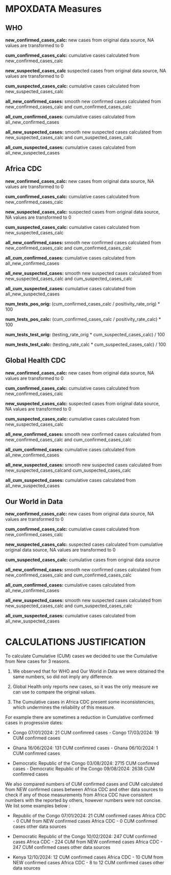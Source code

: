 # MPOXDATA Measures

## WHO

**new_confirmed_cases_calc:** new cases from original data source, NA values are transformed to 0

**cum_confirmed_cases_calc:** cumulative cases calculated from new_confirmed_cases_calc

**new_suspected_cases_calc** suspected cases from original data source, NA values are transformed to 0

**cum_suspected_cases_calc:** cumulative cases calculated from new_suspected_cases_calc

**all_new_confirmed_cases:** smooth new confirmed cases calculated from new_confirmed_cases_calc and cum_confirmed_cases_calc

**all_cum_confirmed_cases:** cumulative cases calculated from all_new_confirmed_cases

**all_new_suspected_cases:** smooth new suspected cases calculated from new_suspected_cases_calc and cum_suspected_cases_calc

**all_cum_suspected_cases:** cumulative cases calculated from all_new_suspected_cases


## Africa CDC

**new_confirmed_cases_calc:** new cases from original data source, NA values are transformed to 0

**cum_confirmed_cases_calc:** cumulative cases calculated from new_confirmed_cases_calc

**new_suspected_cases_calc:** suspected cases from original data source, NA values are transformed to 0

**cum_suspected_cases_calc:** cumulative cases calculated from new_suspected_cases_calc

**all_new_confirmed_cases:** smooth new confirmed cases calculated from new_confirmed_cases_calc and cum_confirmed_cases_calc

**all_cum_confirmed_cases:** cumulative cases calculated from all_new_confirmed_cases

**all_new_suspected_cases:** smooth new suspected cases calculated from new_suspected_cases_calc and cum_suspected_cases_calc

**all_cum_suspected_cases:** cumulative cases calculated from all_new_suspected_cases

**num_tests_pos_orig:** (cum_confirmed_cases_calc / positivity_rate_orig) * 100

**num_tests_pos_calc:** (cum_confirmed_cases_calc / positivity_rate_calc) * 100

**num_tests_test_orig:** (testing_rate_orig * cum_suspected_cases_calc) / 100

**num_tests_test_calc:** (testing_rate_calc * cum_suspected_cases_calc) / 100

## Global Health CDC

**new_confirmed_cases_calc:** new cases from original data source, NA values are transformed to 0

**cum_confirmed_cases_calc:** cumulative cases calculated from new_confirmed_cases_calc

**new_suspected_cases_calc:** suspected cases from original data source, NA values are transformed to 0

**cum_suspected_cases_calc:** cumulative cases calculated from new_suspected_cases_calc

**all_new_confirmed_cases:** smooth new confirmed cases calculated from new_confirmed_cases_calc and cum_confirmed_cases_calc

**all_cum_confirmed_cases:** cumulative cases calculated from all_new_confirmed_cases

**all_new_suspected_cases:** smooth new suspected cases calculated from new_suspected_cases_calcand cum_suspected_cases_calc

**all_cum_suspected_cases:** cumulative cases calculated from all_new_suspected_cases


## Our World in Data

**new_confirmed_cases_calc:** new cases from original data source, NA values are transformed to 0

**cum_confirmed_cases_calc:** cumulative cases calculated from new_confirmed_cases_calc

**new_suspected_cases_calc:** suspected cases calculated from cumulative original data source, NA values are transformed to 0

**cum_suspected_cases_calc:** cumulative cases from original data source

**all_new_confirmed_cases:** smooth new confirmed cases calculated from new_confirmed_cases_calc and cum_confirmed_cases_calc

**all_cum_confirmed_cases:** cumulative cases calculated from all_new_confirmed_cases

**all_new_suspected_cases:** smooth new suspected cases calculated from new_suspected_cases_calc and cum_suspected_cases_calc

**all_cum_suspected_cases:** cumulative cases calculated from all_new_suspected_cases



# CALCULATIONS JUSTIFICATION

To calculate Cumulative (CUM) cases we decided to use the Cumulative from New cases for 3 reasons.

1. We observed that for WHO and Our World in Data we were obtained the same numbers, so did not imply any difference.
   
3. Global Health only reports new cases, so it was the only measure we can use to compare the original values.
   
5. The Cumulative cases in Africa CDC present some inconsistencies, which undermines the reliability of this measure.
   
   
For example there are sometimes a reduction in Cumulative confirmed cases in progressive dates:

* Congo 07/01/2024: 21 CUM confimred cases - Congo 17/03/2024: 19 CUM confirmed cases

* Ghana 16/06/2024: 131 CUM confimred cases - Ghana 06/10/2024: 1 CUM confimred cases
  
* Democratic Republic of the Congo 03/08/2024: 2715 CUM confimred cases - Democratic Republic of the Congo 09/08/2024: 2638 CUM confimred cases
  

We also compared numbers of CUM confirmed cases and CUM calculated from NEW confirmed cases between Africa CDC and other data sources to check if any of those measurements from Africa CDC have consistent numbers with the reported by others, however numbers were not concise. We list some examples below :

* Republic of the Congo 07/01/2024:  21 CUM confirmed cases Africa CDC - 0 CUM from NEW confirmed cases Africa CDC -  0 CUM confirmed cases other data sources

* Democratic Republic of the Congo 10/02/2024: 247 CUM confirmed cases Africa CDC - 224 CUM from NEW confirmed cases Africa CDC -  247 CUM confirmed cases other data sources

* Kenya 12/10/2024: 12 CUM confirmed cases Africa CDC - 10 CUM from NEW confirmed cases Africa CDC -  8 to 12 CUM confirmed cases other data sources
